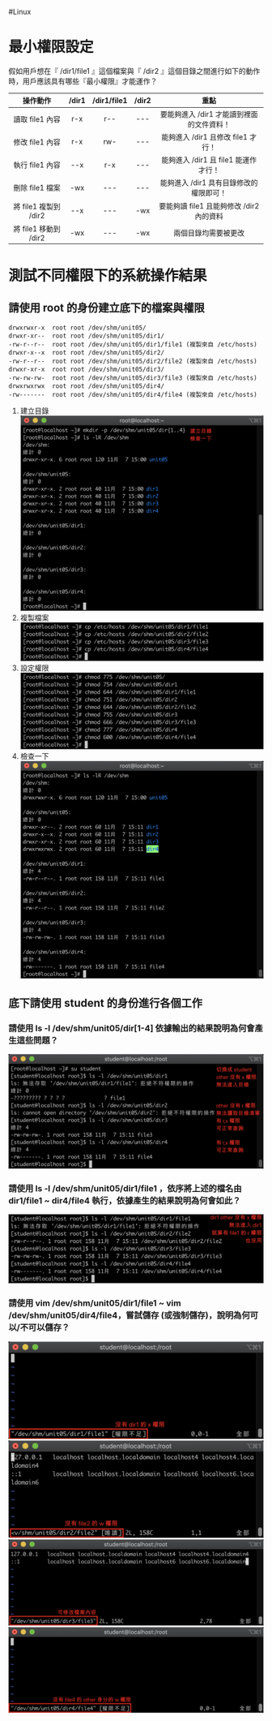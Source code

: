 #Linux 

# 最小權限設定
假如用戶想在『 /dir1/file1 』這個檔案與『 /dir2 』這個目錄之間進行如下的動作時，用戶應該具有哪些『最小權限』才能運作？

|       操作動作        | /dir1 | /dir1/file1 | /dir2 |                   重點                    |
|:---------------------:|:-----:|:-----------:|:-----:|:-----------------------------------------:|
|    讀取 file1 內容    |  r-x  |     r--     |  ---  | 要能夠進入 /dir1 才能讀到裡面的文件資料！ |
|    修改 file1 內容    |  r-x  |     rw-     |  ---  |    能夠進入 /dir1 且修改 file1 才行！     |
|    執行 file1 內容    |  --x  |     r-x     |  ---  |   能夠進入 /dir1 且 file1 能運作才行！    |
|    刪除 file1 檔案    |  -wx  |     ---     |  ---  |  能夠進入 /dir1 具有目錄修改的權限即可！  |
| 將 file1 複製到 /dir2 |  --x  |     ---     |  -wx  | 要能夠讀 file1 且能夠修改 /dir2 內的資料  |
| 將 file1 移動到 /dir2 |  -wx  |     ---     |  -wx  |           兩個目錄均需要被更改            |

# 測試不同權限下的系統操作結果 

## 請使用 root 的身份建立底下的檔案與權限
```
drwxrwxr-x  root root /dev/shm/unit05/
drwxr-xr--  root root /dev/shm/unit05/dir1/
-rw-r--r--  root root /dev/shm/unit05/dir1/file1 (複製來自 /etc/hosts)
drwxr-x--x  root root /dev/shm/unit05/dir2/
-rw-r--r--  root root /dev/shm/unit05/dir2/file2 (複製來自 /etc/hosts)
drwxr-xr-x  root root /dev/shm/unit05/dir3/
-rw-rw-rw-  root root /dev/shm/unit05/dir3/file3 (複製來自 /etc/hosts)
drwxrwxrwx  root root /dev/shm/unit05/dir4/
-rw-------  root root /dev/shm/unit05/dir4/file4 (複製來自 /etc/hosts)
```

1. 建立目錄 ![](img/Pasted%20image%2020201107150158.png)
2. 複製檔案 ![](img/Pasted%20image%2020201107151238.png)
3. 設定權限 ![](img/Pasted%20image%2020201107151956.png)
4. 檢查一下 ![](img/Pasted%20image%2020201107152236.png)

## 底下請使用 student 的身份進行各個工作

### 請使用 ls -l /dev/shm/unit05/dir\[1-4\] 依據輸出的結果說明為何會產生這些問題？
![](img/Pasted%20image%2020201107153232.png)

### 請使用 ls -l /dev/shm/unit05/dir1/file1 ，依序將上述的檔名由 dir1/file1 ~ dir4/file4 執行，依據產生的結果說明為何會如此？
![](img/Pasted%20image%2020201107154057.png)

### 請使用 vim /dev/shm/unit05/dir1/file1 ~ vim /dev/shm/unit05/dir4/file4，嘗試儲存 (或強制儲存)，說明為何可以/不可以儲存？
![](img/Pasted%20image%2020201107154638.png)![](img/Pasted%20image%2020201107154917.png)![](img/Pasted%20image%2020201107155156.png)![](img/Pasted%20image%2020201107155451.png)
